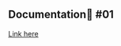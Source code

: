 ## Documentation🎠 #01
[Link here](https://github.com/ehtishamoas/MachineLab/blob/main/homework_12Feb.md)
